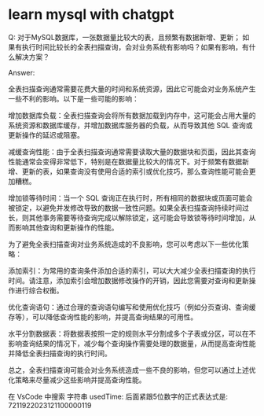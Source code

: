 # learn mysql with chatgpt

Q: 对于MySQL数据库，一张数据量比较大的表，且频繁有数据新增、更新； 如果有执行时间比较长的全表扫描查询，会对业务系统有影响吗？如果有影响，有什么解决方案？

Answer:  

全表扫描查询通常需要花费大量的时间和系统资源，因此它可能会对业务系统产生一些不利的影响。以下是一些可能的影响：

增加数据库负载：全表扫描查询会将所有数据加载到内存中，这可能会占用大量的系统资源和数据库缓存，并增加数据库服务器的负载，从而导致其他 SQL 查询或更新操作的延迟或阻塞。

减缓查询性能：由于全表扫描查询通常需要读取大量的数据块和页面，因此其查询性能通常会变得非常低下，特别是在数据量比较大的情况下。对于频繁有数据新增、更新的表，如果查询没有使用合适的索引或优化技巧，那么查询性能可能会更加糟糕。

增加锁等待时间：当一个 SQL 查询正在执行时，所有相同的数据块或页面可能会被锁定，以避免并发修改导致的数据一致性问题。如果全表扫描查询持续时间过长，则其他事务需要等待查询完成以解除锁定，这可能会导致锁等待时间增加，从而影响其他查询和更新操作的性能。

为了避免全表扫描查询对业务系统造成的不良影响，您可以考虑以下一些优化策略：

添加索引：为常用的查询条件添加合适的索引，可以大大减少全表扫描查询的执行时间。请注意，添加索引会增加数据修改操作的开销，因此您需要对查询和更新操作进行综合权衡。

优化查询语句：通过合理的查询语句编写和使用优化技巧（例如分页查询、查询缓存等），可以降低查询性能的影响，并提高查询结果的可用性。

水平分割数据表：将数据表按照一定的规则水平分割成多个子表或分区，可以在不影响查询结果的情况下，减少每个查询操作需要处理的数据量，从而提高查询性能并降低全表扫描查询的执行时间。

总之，全表扫描查询可能会对业务系统造成一些不良的影响，但您可以通过上述优化策略来尽量减少这些影响并提高查询性能。


在 VsCode 中搜索 字符串 usedTime: 后面紧跟5位数字的正式表达式是: 
7211922023121100000119